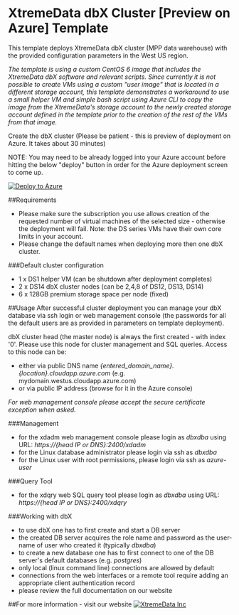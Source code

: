 # XtremeData dbX Cluster [Preview on Azure] Template

This template deploys XtremeData dbX cluster (MPP data warehouse) with the provided configuration parameters in the West US region.

*The template is using a custom CentOS 6 image that includes the XtremeData dbX software and relevant scripts. Since currently it is not possible to create VMs using a custom "user image" that is located in a different storage account, this template demonstrates a workaround to use a small helper VM and simple bash script using Azure CLI to copy the image from the XtremeData's storage account to the newly created storage account defined in the template prior to the creation of the rest of the VMs from that image.*

Create the dbX cluster (Please be patient - this is preview of deployment on Azure. It takes about 30 minutes)

NOTE: You may need to be already logged into your Azure account before hitting the below "deploy" button in order for the Azure deployment screen to come up.

[![Deploy to Azure](http://azuredeploy.net/deploybutton.png)](https://portal.azure.com/#create/Microsoft.Template/uri/https%3A%2F%2Fraw.githubusercontent.com%2Fxtremedata%2Fazure-quickstart-templates%2Fmaster%2Fxtremedata-dbx-cluster-centos%2Fazuredeploy.json)


##Requirements
*   Please make sure the subscription you use allows creation of the requested number of virtual
machines of the selected size - otherwise the deployment will fail. Note: the DS series VMs have their own core limits in your account.
*   Please change the default names when deploying more then one dbX cluster.

###Default cluster configuration
*   1 x DS1 helper VM (can be shutdown after deployment completes)
*   2 x DS14 dbX cluster nodes (can be 2,4,8 of DS12, DS13, DS14)
*   6 x 128GB premium storage space per node (fixed)

##Usage
After successful cluster deployment you can manage your dbX database via ssh login or
web management console (the passwords for all the default users are as provided in parameters on template deployment).

dbX cluster head (the master node) is always the first created - with index '0'. Please use this node for cluster management and SQL queries. Access to this node can be:

*   either via public DNS name *{entered_domain_name}.{location}.cloudapp.azure.com* (e.g. mydomain.westus.cloudapp.azure.com)
*   or via public IP address (browse for it in the Azure console)

_For web management console please accept the secure certificate exception when asked._

###Management
*   for the xdadm web management console please login as _dbxdba_ using URL: _https://{head IP or DNS}:2400/xdadm_
*   for the Linux database administrator please login via ssh as _dbxdba_
*   for the Linux user with root permissions, please login via ssh as _azure-user_

###Query Tool
*   for the xdqry web SQL query tool please login as _dbxdba_ using URL: _https://{head IP or DNS}:2400/xdqry_

###Working with dbX
*   to use dbX one has to first create and start a DB server
*   the created DB server acquires the role name and password as the user-name of user who created it (typically _dbxdba_)
*   to create a new database one has to first connect to one of the DB server's default databases (e.g. _postgres_)
*   only local (linux command line) connections are allowed by default
*   connections from the web interfaces or a remote tool require adding an appropriate client authentication record
*   please review the full documentation on our website

##For more information - visit our website
[![XtremeData Inc](https://raw.githubusercontent.com/xtremedata/azure-quickstart-templates/master/xtremedata-dbx-cluster-centos/XtremeDataLogo_woTag_RGB_sm.png)](http://xtremedata.com)

